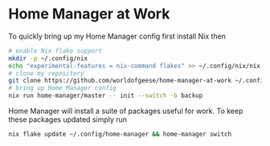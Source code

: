 # Home Manager at Work

To quickly bring up my Home Manager config first install Nix then

```sh
# enable Nix flake support
mkdir -p ~/.config/nix
echo "experimental-features = nix-command flakes" >> ~/.config/nix/nix.conf
# clone my repository
git clone https://github.com/worldofgeese/home-manager-at-work ~/.config/home-manager
# bring up Home Manager config
nix run home-manager/master -- init --switch -b backup
```

Home Manager will install a suite of packages useful for work. To keep these packages updated simply run 

```sh
nix flake update ~/.config/home-manager && home-manager switch
```

